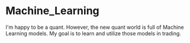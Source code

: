 # Machine_Learning

I'm happy to be a quant. However, the new quant world is full of Machine Learning models. My goal is to learn and utilize those models in trading.
